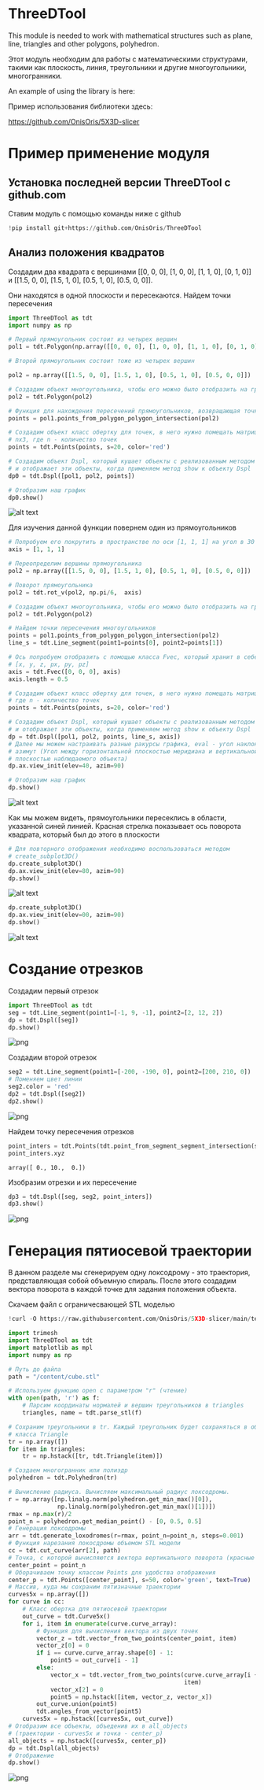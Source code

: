# ThreeDTool


This module is needed to work with mathematical structures such as plane, line, 
triangles and other polygons, polyhedron.

Этот модуль необходим для работы с математическими структурами, такими как плоскость, линия, 
треугольники и другие многоугольники, многогранники.

An example of using the library is here:

Пример использования библиотеки здесь:

https://github.com/OnisOris/5X3D-slicer

# Пример применение модуля

## Установка последней версии ThreeDTool с github.com
Ставим модуль с помощью команды ниже с github


```python
!pip install git+https://github.com/OnisOris/ThreeDTool
```

  
## Анализ положения квадратов
Создадим два квадрата с вершинами [[0, 0, 0], [1, 0, 0], [1, 1, 0], [0, 1, 0]]  и [[1.5, 0, 0], [1.5, 1, 0], [0.5, 1, 0], [0.5, 0, 0]].

Они находятся в одной плоскости и пересекаются. Найдем точки пересечения


```python
import ThreeDTool as tdt
import numpy as np

# Первый прямоугольник состоит из четырех вершин
pol1 = tdt.Polygon(np.array([[0, 0, 0], [1, 0, 0], [1, 1, 0], [0, 1, 0]]))

# Второй прямоугольник состоит тоже из четырех вершин

pol2 = np.array([[1.5, 0, 0], [1.5, 1, 0], [0.5, 1, 0], [0.5, 0, 0]])

# Создадим объект многоугольника, чтобы его можно было отобразить на графике
pol2 = tdt.Polygon(pol2)

# Функция для нахождения пересечений прямоугольников, возвращающая точки
points = pol1.points_from_polygon_polygon_intersection(pol2)

# Создадим объект класс обертку для точек, в него нужно помещать матрицу
# nx3, где n - количество точек
points = tdt.Points(points, s=20, color='red')

# Создадим объект Dspl, который кушает объекты с реализованным методом show(ax)
# и отображает эти объекты, когда применяем метод show к объекту Dspl
dp0 = tdt.Dspl([pol1, pol2, points])

# Отобразим наш график
dp0.show()
```


![alt text](readme_files/1.png "Title")

Для изучения данной функции повернем один из прямоугольников


```python
# Попробуем его покрутить в пространстве по оси [1, 1, 1] на угол в 30 градусов
axis = [1, 1, 1]

# Переопределим вершины прямоугольника
pol2 = np.array([[1.5, 0, 0], [1.5, 1, 0], [0.5, 1, 0], [0.5, 0, 0]])

# Поворот прямоугольника
pol2 = tdt.rot_v(pol2, np.pi/6,  axis)

# Создадим объект многоугольника, чтобы его можно было отобразить на графике
pol2 = tdt.Polygon(pol2)

# Найдем точки пересечения многоугольников
points = pol1.points_from_polygon_polygon_intersection(pol2)
line_s = tdt.Line_segment(point1=points[0], point2=points[1])

# Ось попробуем отобразить с помощью класса Fvec, который хранит в себе координату и вектор вида:
# [x, y, z, px, py, pz]
axis = tdt.Fvec([0, 0, 0], axis)
axis.length = 0.5

# Создадим объект класс обертку для точек, в него нужно помещать матрицу nx3,
# где n - количество точек
points = tdt.Points(points, s=20, color='red')

# Создадим объект Dspl, который кушает объекты с реализованным методом show(ax)
# и отображает эти объекты, когда применяем метод show к объекту Dspl
dp = tdt.Dspl([pol1, pol2, points, line_s, axis])
# Далее мы можем настраивать разные ракурсы графика, eval - угол наклона, axim -
# азимут (Угол между горизонтальной плоскостью меридиана и вертикальной
# плоскостью наблюдаемого объекта)
dp.ax.view_init(elev=40, azim=90)

# Отобразим наш график
dp.show()

```


    
![alt text](readme_files/2.png "Title")
    


Как мы можем видеть, прямоугольники пересеклись в области, указанной синей линией. Красная стрелка показывает ось поворота квадрата, который был до этого в плоскости


```python
# Для повторного отображения необходимо воспользоваться методом
# create_subplot3D()
dp.create_subplot3D()
dp.ax.view_init(elev=80, azim=90)
dp.show()
```


    
![alt text](readme_files/3.png "Title")
    



```python
dp.create_subplot3D()
dp.ax.view_init(elev=00, azim=90)
dp.show()
```


    
![alt text](readme_files/4.png "Title")
    
# Создание отрезков
Создадим первый отрезок




```python
import ThreeDTool as tdt
seg = tdt.Line_segment(point1=[-1, 9, -1], point2=[2, 12, 2])
dp = tdt.Dspl([seg])
dp.show()
```


    
![png](readme_files/5.png)
    


Создадим второй отрезок


```python
seg2 = tdt.Line_segment(point1=[-200, -190, 0], point2=[200, 210, 0])
# Поменяем цвет линии
seg2.color = 'red'
dp2 = tdt.Dspl([seg2])
dp2.show()
```


    
![png](readme_files/6.png)
    


Найдем точку пересечения отрезков


```python
point_inters = tdt.Points(tdt.point_from_segment_segment_intersection(seg, seg2), s=30, color='green')
point_inters.xyz
```




    array([ 0., 10.,  0.])



Изобразим отрезки и их пересечение


```python
dp3 = tdt.Dspl([seg, seg2, point_inters])
dp3.show()
```


    
![png](readme_files/7.png)



# Генерация пятиосевой траектории
В данном разделе мы сгенерируем одну локсодрому - это траектория, представляющая собой объемную спираль. После этого создадим вектора поворота в каждой точке для задания положения объекта.

Скачаем файл с ограничесвающей STL моделью


```python
!curl -O https://raw.githubusercontent.com/OnisOris/5X3D-slicer/main/tests/test_functions/test_models/cube.stl
```


```python
import trimesh
import ThreeDTool as tdt
import matplotlib as mpl
import numpy as np

# Путь до файла
path = "/content/cube.stl"

# Используем функцию open с параметром "r" (чтение)
with open(path, 'r') as f:
    # Парсим координаты нормалей и вершин треугольников в triangles
    triangles, name = tdt.parse_stl(f)

# Сохраним треугольники в tr. Каждый треугольник будет сохраняться в объект
# класса Triangle
tr = np.array([])
for item in triangles:
    tr = np.hstack([tr, tdt.Triangle(item)])

# Создаем многогранник или полиэдр
polyhedron = tdt.Polyhedron(tr)

# Вычисление радиуса. Вычисляем максимальный радиус локсодромы.
r = np.array([np.linalg.norm(polyhedron.get_min_max()[0]),
              np.linalg.norm(polyhedron.get_min_max()[1])])
rmax = np.max(r)/2
point_n = polyhedron.get_median_point() - [0, 0.5, 0.5]
# Генерация локсодромы
arr = tdt.generate_loxodromes(r=rmax, point_n=point_n, steps=0.001)
# Функция нарезания локосдромы объемом STL модели
cc = tdt.cut_curve(arr[2], path)
# Точка, с которой вычисляются вектора вертикального поворота (красные стрелки)
center_point = point_n
# Оборачиваем точку классом Points для удобства отображения
center_p = tdt.Points([center_point], s=50, color='green', text=True)
# Массив, куда мы сохраним пятизначные траектории
curves5x = np.array([])
for curve in cc:
    # Класс обертка для пятиосевой траектории
    out_curve = tdt.Curve5x()
    for i, item in enumerate(curve.curve_array):
        # Функция для вычисления вектора из двух точек
        vector_z = tdt.vector_from_two_points(center_point, item)
        vector_z[0] = 0
        if i == curve.curve_array.shape[0] - 1:
            point5 = out_curve[i - 1]
        else:
            vector_x = tdt.vector_from_two_points(curve.curve_array[i + 1],
                                                  item)
            vector_x[2] = 0
            point5 = np.hstack([item, vector_z, vector_x])
        out_curve.union(point5)
        tdt.angles_from_vector(point5)
    curves5x = np.hstack([curves5x, out_curve])
# Отобразим все объекты, объеденив их в all_objects
# (траектории - curves5x и точка - center_p)
all_objects = np.hstack([curves5x, center_p])
dp = tdt.Dspl(all_objects)
# Отображение
dp.show()
```

![png](./readme_files/8.png)
    



